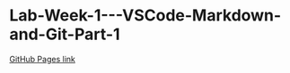 # Lab-Week-1---VSCode-Markdown-and-Git-Part-1

[GitHub Pages link](https://cheahfulnic.github.io/sp24-cse110-lab1/)
